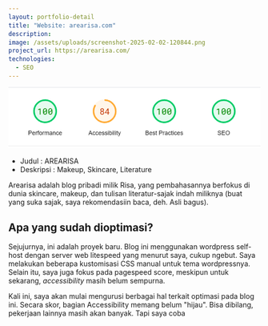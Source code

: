 ```yaml
---
layout: portfolio-detail
title: "Website: arearisa.com"
description:
image: /assets/uploads/screenshot-2025-02-02-120844.png
project_url: https://arearisa.com/
technologies:
  - SEO
---
```

![pagespeed arearisa.com](/assets/uploads/screenshot-2025-02-02-115452.png)

* Judul : AREARISA
* Deskripsi : Makeup, Skincare, Literature

Arearisa adalah blog pribadi milik Risa, yang pembahasannya berfokus di dunia skincare, makeup, dan tulisan literatur-sajak indah miliknya (buat yang suka sajak, saya rekomendasiin baca, deh. Asli bagus).

## Apa yang sudah dioptimasi?

Sejujurnya, ini adalah proyek baru. Blog ini menggunakan wordpress self-host dengan server web litespeed yang menurut saya, cukup ngebut. Saya melakukan beberapa kustomisasi CSS manual untuk tema wordpressnya. Selain itu, saya juga fokus pada pagespeed score, meskipun untuk sekarang, *accessibility* masih belum sempurna.

Kali ini, saya akan mulai mengurusi berbagai hal terkait optimasi pada blog ini. Secara skor, bagian Accessibility memang belum "hijau". Bisa dibilang, pekerjaan lainnya masih akan banyak. Tapi saya coba
